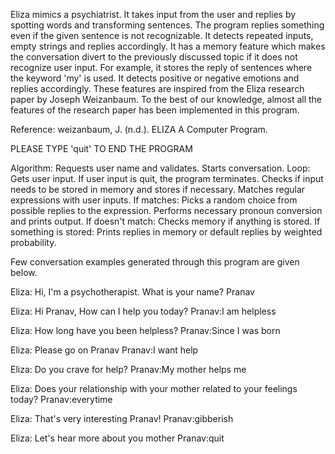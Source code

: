 Eliza mimics a psychiatrist. It takes input from the user and replies by
spotting words and transforming sentences. The program replies something even 
if the given sentence is not recognizable. It detects repeated inputs, empty
strings and replies accordingly. It has a memory feature which makes the
conversation divert to the previously discussed topic if it does not 
recognize user input. For example, it stores the reply of sentences where the keyword
'my' is used. It detects positive or negative emotions and replies accordingly.
These features are inspired from the Eliza research paper by Joseph Weizanbaum. To
the best of our knowledge, almost all the features of the research paper has been 
implemented in this program.

Reference: weizanbaum, J. (n.d.). ELIZA A Computer Program.


    
PLEASE TYPE 'quit' TO END THE PROGRAM

Algorithm:
    Requests user name and validates.
    Starts conversation.
    Loop:
        Gets user input.
        If user input is quit, the program terminates.
        Checks if input needs to be stored in memory and stores if necessary.
        Matches regular expressions with user inputs.
        If matches:
            Picks a random choice from possible replies to the expression.
            Performs necessary pronoun conversion and prints output.
        If doesn't match:
            Checks memory if anything is stored.
            If something is stored:
                Prints replies in memory or default replies by weighted probability.
                 

Few conversation examples generated through this program are given below.

Eliza: Hi, I'm a psychotherapist. What is your name?
Pranav

Eliza: Hi Pranav, How can I help you today?
Pranav:I am helpless

Eliza:  How long have you been helpless?
Pranav:Since I was born

Eliza:  Please go on Pranav
Pranav:I want help

Eliza:  Do you crave for help?
Pranav:My mother helps me

Eliza:  Does your relationship with your mother related to your feelings today?
Pranav:everytime

Eliza:  That's very interesting Pranav!
Pranav:gibberish

Eliza:  Let's hear more about you mother
Pranav:quit
